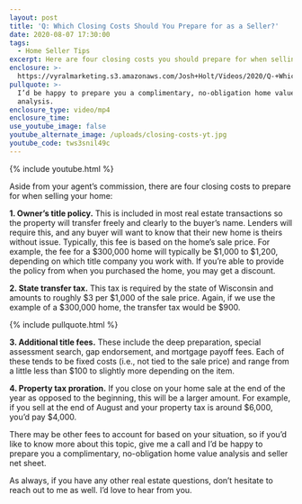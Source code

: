 ```yaml
---
layout: post
title: 'Q: Which Closing Costs Should You Prepare for as a Seller?'
date: 2020-08-07 17:30:00
tags:
  - Home Seller Tips
excerpt: Here are four closing costs you should prepare for when selling.
enclosure: >-
  https://vyralmarketing.s3.amazonaws.com/Josh+Holt/Videos/2020/Q-+Which+Closing+Costs+Should+You+Prepare+for+as+a+Seller_.mp4
pullquote: >-
  I’d be happy to prepare you a complimentary, no-obligation home value
  analysis.
enclosure_type: video/mp4
enclosure_time:
use_youtube_image: false
youtube_alternate_image: /uploads/closing-costs-yt.jpg
youtube_code: tws3snil49c
---
```


{% include youtube.html %}

Aside from your agent’s commission, there are four closing costs to prepare for when selling your home:&nbsp;

**1\. Owner’s title policy.** This is included in most real estate transactions so the property will transfer freely and clearly to the buyer’s name. Lenders will require this, and any buyer will want to know that their new home is theirs without issue. Typically, this fee is based on the home’s sale price. For example, the fee for a $300,000 home will typically be $1,000 to $1,200, depending on which title company you work with. If you’re able to provide the policy from when you purchased the home, you may get a discount.&nbsp;

**2\. State transfer tax.** This tax is required by the state of Wisconsin and amounts to roughly $3 per $1,000 of the sale price. Again, if we use the example of a $300,000 home, the transfer tax would be $900.&nbsp;

{% include pullquote.html %}

**3\. Additional title fees.** These include the deep preparation, special assessment search, gap endorsement, and mortgage payoff fees. Each of these tends to be fixed costs (i.e., not tied to the sale price) and range from a little less than $100 to slightly more depending on the item.&nbsp;

**4\. Property tax proration.**&nbsp;If you close on your home sale at the end of the year as opposed to the beginning, this will be a larger amount. For example, if you sell at the end of August and your property tax is around $6,000, you’d pay $4,000.&nbsp;

There may be other fees to account for based on your situation, so if you’d like to know more about this topic, give me a call and I’d be happy to prepare you a complimentary, no-obligation home value analysis and seller net sheet.&nbsp;

As always, if you have any other real estate questions, don’t hesitate to reach out to me as well. I’d love to hear from you.